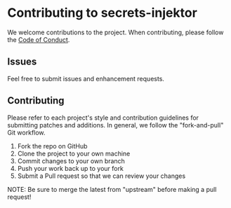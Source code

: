 Contributing to secrets-injektor
=========================================

We welcome contributions to the project. When contributing, please follow the [Code of Conduct](CODE_OF_CONDUCT.md).

Issues
------

Feel free to submit issues and enhancement requests.

## Contributing

Please refer to each project's style and contribution guidelines for submitting patches and additions. In general, we follow the "fork-and-pull" Git workflow.

1. Fork the repo on GitHub
2. Clone the project to your own machine
3. Commit changes to your own branch
4. Push your work back up to your fork
5. Submit a Pull request so that we can review your changes

NOTE: Be sure to merge the latest from "upstream" before making a pull request!

